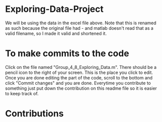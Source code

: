 # Exploring-Data-Project
We will be using the data in the excel file above. Note that this is renamed as such because the original file had - and matlab doesn't read that as a valid filename, so I made it valid and shortened it.

# To make commits to the code
Click on the file named "Group_4_8_Exploring_Data.m". There should be a pencil icon to the right of your screen. This is the place you click to edit. Once you are done editing the part of the code, scroll to the bottom and click "Commit changes" and you are done. Everytime you contribute to something just put down the contribution on this readme file so it is easier to keep track of.

# Contributions
